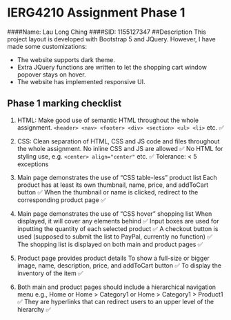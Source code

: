 # IERG4210 Assignment Phase 1
####Name: Lau Long Ching
####SID: 1155127347
##Description
This project layout is developed with Bootstrap 5 and JQuery. However, I have made some customizations:
- The website supports dark theme.
- Extra JQuery functions are written to let the shopping cart window popover stays on hover.
- The website has implemented responsive UI.

## Phase 1 marking checklist
1. HTML: Make good use of semantic HTML throughout the whole assignment.
```<header> <nav> <footer> <div> <section> <ul> <li>``` etc. ✅

2. CSS: Clean separation of HTML, CSS and JS code and files throughout the whole assignment.
	No inline CSS and JS are allowed ✅
	No HTML for styling use, e.g. ```<center> align="center"``` etc. ✅
	Tolerance: < 5 exceptions
3. Main page demonstrates the use of “CSS table-less” product list
	Each product has at least its own thumbnail, name, price, and addToCart button ✅
	When the thumbnail or name is clicked, redirect to the corresponding product page ✅

4. Main page demonstrates the use of “CSS hover” shopping list
	When displayed, it will cover any elements behind ✅
	Input boxes are used for inputting the quantity of each selected product ✅
	A checkout button is used (supposed to submit the list to PayPal, currently no function) ✅
	The shopping list is displayed on both main and product pages ✅

5. Product page provides product details
	To show a full-size or bigger image, name, description, price, and addToCart button ✅
	To display the inventory of the item ✅

6. Both main and product pages should include a hierarchical navigation menu
	e.g., Home or Home > Category1 or Home > Category1 > Product1 ✅
	They are hyperlinks that can redirect users to an upper level of the hierarchy ✅

